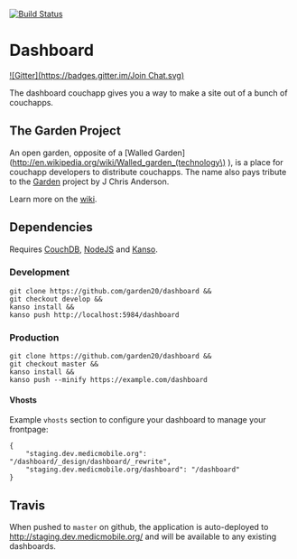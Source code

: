 [![Build Status](https://secure.travis-ci.org/garden20/dashboard.png)](http://travis-ci.org/garden20/dashboard)

# Dashboard
[![Gitter](https://badges.gitter.im/Join Chat.svg)](https://gitter.im/garden20/dashboard?utm_source=badge&utm_medium=badge&utm_campaign=pr-badge&utm_content=badge)

The dashboard couchapp gives you a way to make a site out of a bunch of couchapps.

## The Garden Project

An open garden, opposite of a [Walled Garden](http://en.wikipedia.org/wiki/Walled_garden_(technology\) ), is a place for couchapp developers to distribute couchapps.
The name also pays tribute to the [Garden](https://couchapp.org/page/garden) project by J Chris Anderson.

Learn more on the [wiki](https://github.com/kanso/garden/wiki).

## Dependencies

Requires [CouchDB](http://couchdb.apache.org/), [NodeJS](http://nodejs.org/)
and [Kanso](http://kan.so/). 

### Development

```
git clone https://github.com/garden20/dashboard &&
git checkout develop &&
kanso install &&
kanso push http://localhost:5984/dashboard
```

### Production

```
git clone https://github.com/garden20/dashboard &&
git checkout master &&
kanso install &&
kanso push --minify https://example.com/dashboard
```

#### Vhosts

Example `vhosts` section to configure your dashboard to manage your frontpage:

```
{
    "staging.dev.medicmobile.org": "/dashboard/_design/dashboard/_rewrite",
    "staging.dev.medicmobile.org/dashboard": "/dashboard"
}
```

## Travis

When pushed to `master` on github, the application is auto-deployed to
http://staging.dev.medicmobile.org/ and will be available to any existing
dashboards.


